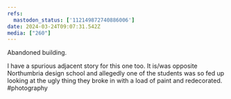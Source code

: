 ```yaml
---
refs:
  mastodon_status: ['112149872740886006']
date: 2024-03-24T09:07:31.542Z
media: ["260"]
---
```


Abandoned building.

I have a spurious adjacent story for this one too. It is/was opposite Northumbria design school and allegedly one of the students was so fed up looking at the ugly thing they broke in with a load of paint and redecorated. #photography

